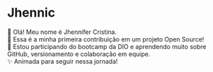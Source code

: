 # Jhennic

👋 Olá! Meu nome é Jhennifer Cristina.  
🎯 Essa é a minha primeira contribuição em um projeto Open Source!  
🚀 Estou participando do bootcamp da DIO e aprendendo muito sobre GitHub, versionamento e colaboração em equipe.  
✨ Animada para seguir nessa jornada!

